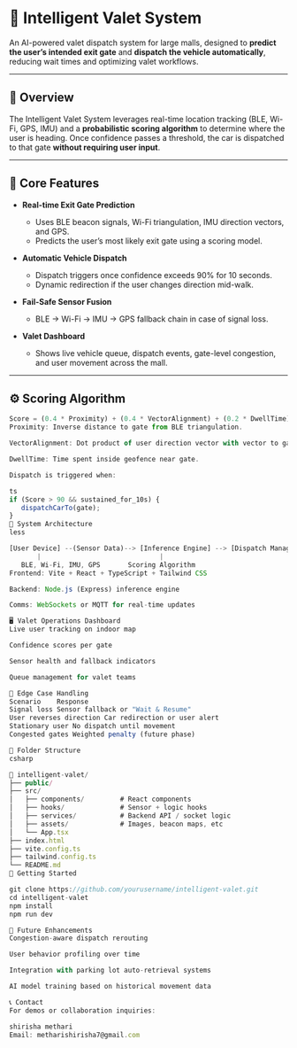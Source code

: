 # 🚗 Intelligent Valet System

An AI-powered valet dispatch system for large malls, designed to **predict the user’s intended exit gate** and **dispatch the vehicle automatically**, reducing wait times and optimizing valet workflows.

---

## 📌 Overview

The Intelligent Valet System leverages real-time location tracking (BLE, Wi-Fi, GPS, IMU) and a **probabilistic scoring algorithm** to determine where the user is heading. Once confidence passes a threshold, the car is dispatched to that gate **without requiring user input**.

---

## 🧠 Core Features

- **Real-time Exit Gate Prediction**
  - Uses BLE beacon signals, Wi-Fi triangulation, IMU direction vectors, and GPS.
  - Predicts the user’s most likely exit gate using a scoring model.
  
- **Automatic Vehicle Dispatch**
  - Dispatch triggers once confidence exceeds 90% for 10 seconds.
  - Dynamic redirection if the user changes direction mid-walk.

- **Fail-Safe Sensor Fusion**
  - BLE → Wi-Fi → IMU → GPS fallback chain in case of signal loss.

- **Valet Dashboard**
  - Shows live vehicle queue, dispatch events, gate-level congestion, and user movement across the mall.

---

## ⚙️ Scoring Algorithm

```ts
Score = (0.4 * Proximity) + (0.4 * VectorAlignment) + (0.2 * DwellTime);
Proximity: Inverse distance to gate from BLE triangulation.

VectorAlignment: Dot product of user direction vector with vector to gate.

DwellTime: Time spent inside geofence near gate.

Dispatch is triggered when:

ts
if (Score > 90 && sustained_for_10s) {
   dispatchCarTo(gate);
}
🧩 System Architecture
less

[User Device] --(Sensor Data)--> [Inference Engine] --> [Dispatch Manager] --> [Valet Ops Dashboard]
       |                              |
   BLE, Wi-Fi, IMU, GPS       Scoring Algorithm
Frontend: Vite + React + TypeScript + Tailwind CSS

Backend: Node.js (Express) inference engine

Comms: WebSockets or MQTT for real-time updates

🖥️ Valet Operations Dashboard
Live user tracking on indoor map

Confidence scores per gate

Sensor health and fallback indicators

Queue management for valet teams

🧪 Edge Case Handling
Scenario	Response
Signal loss	Sensor fallback or "Wait & Resume"
User reverses direction	Car redirection or user alert
Stationary user	No dispatch until movement
Congested gates	Weighted penalty (future phase)

📂 Folder Structure
csharp

📁 intelligent-valet/
├── public/
├── src/
│   ├── components/         # React components
│   ├── hooks/              # Sensor + logic hooks
│   ├── services/           # Backend API / socket logic
│   ├── assets/             # Images, beacon maps, etc
│   └── App.tsx
├── index.html
├── vite.config.ts
├── tailwind.config.ts
└── README.md
🚀 Getting Started

git clone https://github.com/yourusername/intelligent-valet.git
cd intelligent-valet
npm install
npm run dev

🧭 Future Enhancements
Congestion-aware dispatch rerouting

User behavior profiling over time

Integration with parking lot auto-retrieval systems

AI model training based on historical movement data

📞 Contact
For demos or collaboration inquiries:

shirisha methari
Email: metharishirisha7@gmail.com
